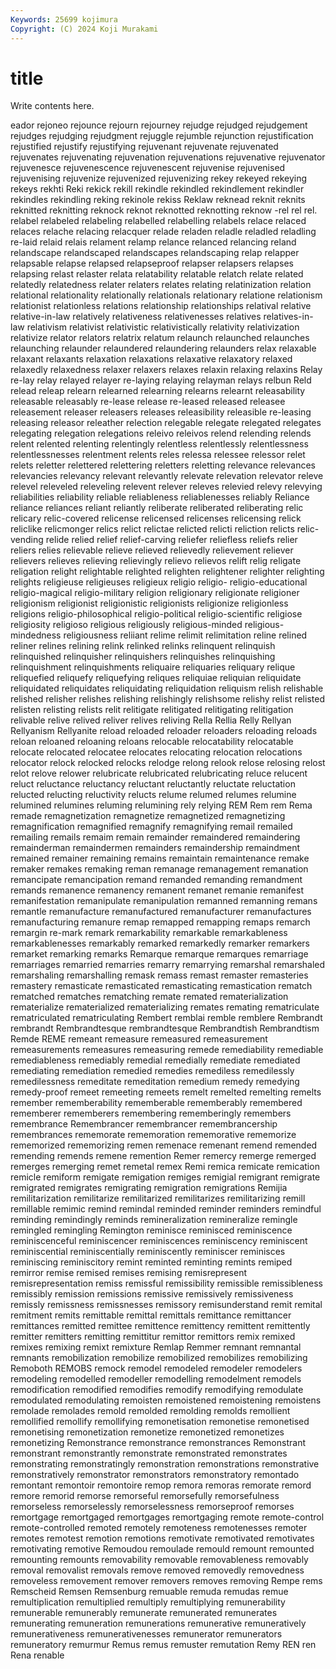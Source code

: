 ```yaml
---
Keywords: 25699 kojimura
Copyright: (C) 2024 Koji Murakami
---
```


# title

Write contents here.



eador
rejoneo rejounce rejourn rejourney rejudge rejudged rejudgement rejudges rejudging rejudgment
rejuggle rejumble rejunction rejustification rejustified rejustify rejustifying rejuvenant rejuvenate rejuvenated
rejuvenates rejuvenating rejuvenation rejuvenations rejuvenative rejuvenator rejuvenesce rejuvenescence rejuvenescent rejuvenise
rejuvenised rejuvenising rejuvenize rejuvenized rejuvenizing rekey rekeyed rekeying rekeys rekhti
Reki rekick rekill rekindle rekindled rekindlement rekindler rekindles rekindling reking
rekinole rekiss Reklaw reknead reknit reknits reknitted reknitting reknock reknot
reknotted reknotting reknow -rel rel rel. relabel relabeled relabeling relabelled
relabelling relabels relace relaced relaces relache relacing relacquer relade reladen
reladle reladled reladling re-laid relaid relais relament relamp relance relanced
relancing reland relandscape relandscaped relandscapes relandscaping relap relapper relapsable relapse
relapsed relapseproof relapser relapsers relapses relapsing relast relaster relata relatability
relatable relatch relate related relatedly relatedness relater relaters relates relating
relatinization relation relational relationality relationally relationals relationary relatione relationism relationist
relationless relations relationship relationships relatival relative relative-in-law relatively relativeness relativenesses
relatives relatives-in-law relativism relativist relativistic relativistically relativity relativization relativize relator
relators relatrix relatum relaunch relaunched relaunches relaunching relaunder relaundered relaundering
relaunders relax relaxable relaxant relaxants relaxation relaxations relaxative relaxatory relaxed
relaxedly relaxedness relaxer relaxers relaxes relaxin relaxing relaxins Relay re-lay
relay relayed relayer re-laying relaying relayman relays relbun Reld relead
releap relearn relearned relearning relearns relearnt releasability releasable releasably re-lease
release re-leased released releasee releasement releaser releasers releases releasibility releasible
re-leasing releasing releasor releather relection relegable relegate relegated relegates relegating
relegation relegations releivo releivos relend relending relends relent relented relenting
relentingly relentless relentlessly relentlessness relentlessnesses relentment relents reles relessa relessee
relessor relet relets reletter relettered relettering reletters reletting relevance relevances
relevancies relevancy relevant relevantly relevate relevation relevator releve relevel releveled
releveling relevent relever releves relevied relevy relevying reliabilities reliability reliable
reliableness reliablenesses reliably Reliance reliance reliances reliant reliantly reliberate reliberated
reliberating relic relicary relic-covered relicense relicensed relicenses relicensing relick reliclike
relicmonger relics relict relictae relicted relicti reliction relicts relic-vending relide
relied relief relief-carving reliefer reliefless reliefs relier reliers relies relievable
relieve relieved relievedly relievement reliever relievers relieves relieving relievingly relievo
relievos relift relig religate religation relight relightable relighted relighten relightener
relighter relighting relights religieuse religieuses religieux religio religio- religio-educational religio-magical
religio-military religion religionary religionate religioner religionism religionist religionistic religionists religionize
religionless religions religio-philosophical religio-political religio-scientific religiose religiosity religioso religious religiously
religious-minded religious-mindedness religiousness reliiant relime relimit relimitation reline relined reliner
relines relining relink relinked relinks relinquent relinquish relinquished relinquisher relinquishers
relinquishes relinquishing relinquishment relinquishments reliquaire reliquaries reliquary relique reliquefied reliquefy
reliquefying reliques reliquiae reliquian reliquidate reliquidated reliquidates reliquidating reliquidation reliquism
relish relishable relished relisher relishes relishing relishingly relishsome relishy relist
relisted relisten relisting relists relit relitigate relitigated relitigating relitigation relivable
relive relived reliver relives reliving Rella Rellia Relly Rellyan Rellyanism
Rellyanite reload reloaded reloader reloaders reloading reloads reloan reloaned reloaning
reloans relocable relocatability relocatable relocate relocated relocatee relocates relocating relocation
relocations relocator relock relocked relocks relodge relong relook relose relosing
relost relot relove relower relubricate relubricated relubricating reluce relucent reluct
reluctance reluctancy reluctant reluctantly reluctate reluctation relucted relucting reluctivity relucts
relume relumed relumes relumine relumined relumines reluming relumining rely relying
REM Rem rem Rema remade remagnetization remagnetize remagnetized remagnetizing remagnification
remagnified remagnify remagnifying remail remailed remailing remails remaim remain remainder
remaindered remaindering remainderman remaindermen remainders remaindership remaindment remained remainer remaining
remains remaintain remaintenance remake remaker remakes remaking reman remanage remanagement
remanation remancipate remancipation remand remanded remanding remandment remands remanence remanency
remanent remanet remanie remanifest remanifestation remanipulate remanipulation remanned remanning remans
remantle remanufacture remanufactured remanufacturer remanufactures remanufacturing remanure remap remapped remapping
remaps remarch remargin re-mark remark remarkability remarkable remarkableness remarkablenesses remarkably
remarked remarkedly remarker remarkers remarket remarking remarks Remarque remarque remarques
remarriage remarriages remarried remarries remarry remarrying remarshal remarshaled remarshaling remarshalling
remask remass remast remaster remasteries remastery remasticate remasticated remasticating remastication
rematch rematched rematches rematching remate remated rematerialization rematerialize rematerialized rematerializing
remates remating rematriculate rematriculated rematriculating Rembert remblai remble remblere Rembrandt
rembrandt Rembrandtesque rembrandtesque Rembrandtish Rembrandtism Remde REME remeant remeasure remeasured
remeasurement remeasurements remeasures remeasuring remede remediability remediable remediableness remediably remedial
remedially remediate remediated remediating remediation remedied remedies remediless remedilessly remedilessness
remeditate remeditation remedium remedy remedying remedy-proof remeet remeeting remeets remelt
remelted remelting remelts remember rememberability rememberable rememberably remembered rememberer rememberers
remembering rememberingly remembers remembrance Remembrancer remembrancer remembrancership remembrances rememorate rememoration
rememorative rememorize rememorized rememorizing remen remenace remenant remend remended remending
remends remene remention Remer remercy remerge remerged remerges remerging remet
remetal remex Remi remica remicate remication remicle remiform remigate remigation
remiges remigial remigrant remigrate remigrated remigrates remigrating remigration remigrations Remijia
remilitarization remilitarize remilitarized remilitarizes remilitarizing remill remillable remimic remind remindal
reminded reminder reminders remindful reminding remindingly reminds remineralization remineralize remingle
remingled remingling Remington reminisce reminisced reminiscence reminiscenceful reminiscencer reminiscences reminiscency
reminiscent reminiscential reminiscentially reminiscently reminiscer reminisces reminiscing reminiscitory remint reminted
reminting remints remiped remirror remise remised remises remising remisrepresent remisrepresentation
remiss remissful remissibility remissible remissibleness remissibly remission remissions remissive remissively
remissiveness remissly remissness remissnesses remissory remisunderstand remit remital remitment remits
remittable remittal remittals remittance remittancer remittances remitted remittee remittence remittency
remittent remittently remitter remitters remitting remittitur remittor remittors remix remixed
remixes remixing remixt remixture Remlap Remmer remnant remnantal remnants remobilization
remobilize remobilized remobilizes remobilizing Remoboth REMOBS remock remodel remodeled remodeler
remodelers remodeling remodelled remodeller remodelling remodelment remodels remodification remodified remodifies
remodify remodifying remodulate remodulated remodulating remoisten remoistened remoistening remoistens remolade
remolades remold remolded remolding remolds remollient remollified remollify remollifying remonetisation
remonetise remonetised remonetising remonetization remonetize remonetized remonetizes remonetizing Remonstrance remonstrance
remonstrances Remonstrant remonstrant remonstrantly remonstrate remonstrated remonstrates remonstrating remonstratingly remonstration
remonstrations remonstrative remonstratively remonstrator remonstrators remonstratory remontado remontant remontoir remontoire
remop remora remoras remorate remord remore remorid remorse remorseful remorsefully
remorsefulness remorseless remorselessly remorselessness remorseproof remorses remortgage remortgaged remortgages remortgaging
remote remote-control remote-controlled remoted remotely remoteness remotenesses remoter remotes remotest
remotion remotions remotivate remotivated remotivates remotivating remotive Remoudou remoulade remould
remount remounted remounting remounts removability removable removableness removably removal removalist
removals remove removed removedly removedness removeless removement remover removers removes
removing Rempe rems Remscheid Remsen Remsenburg remuable remuda remudas remue
remultiplication remultiplied remultiply remultiplying remunerability remunerable remunerably remunerate remunerated remunerates
remunerating remuneration remunerations remunerative remuneratively remunerativeness remunerativenesses remunerator remunerators remuneratory
remurmur Remus remus remuster remutation Remy REN ren Rena renable
